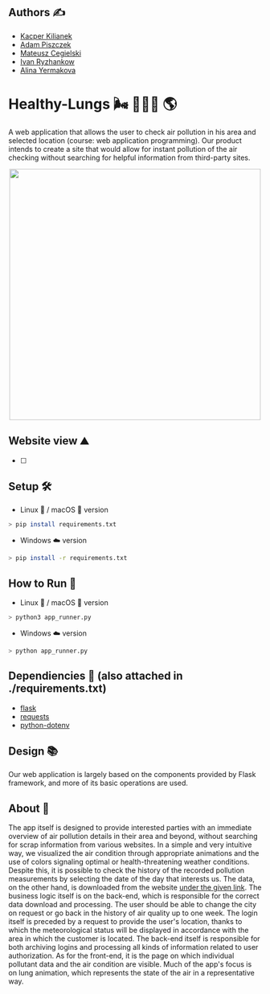 ## Authors ✍️
- [Kacper Kilianek](https://github.com/Kkilianek)
- [Adam Piszczek](https://github.com/AdamPiszczek)
- [Mateusz Cegielski](https://github.com/MateuszCegielski)
- [Ivan Ryzhankow](https://github.com/ToCatharsis)
- [Alina Yermakova](https://github.com/AlinaYermakova)

# Healthy-Lungs 🌬️ 🌳🌲🌳 🌎
A web application that allows the user to check air pollution in his area and selected location (course: web application programming). Our product intends to create a site that would allow for instant pollution of the air checking without searching for helpful information from third-party sites.

<p align="center">
  <img width="500" height="500" src="https://github.com/AdamPiszczek/Healthy-Lungs/blob/main/media/logo.png">
</p>

## Website view ⛰️
- [ ]

## Setup 🛠️
- Linux 🐧 / macOS 🍎 version
```sh
> pip install requirements.txt
```
- Windows ☁️ version
```sh
> pip install -r requirements.txt
```

## How to Run 🚀
- Linux 🐧 / macOS 🍎 version
```sh
> python3 app_runner.py
```
- Windows ☁️ version
```sh
> python app_runner.py
```

## Dependiencies 🦺 (also attached in ./requirements.txt)
- [flask](https://pypi.org/project/Flask/)
- [requests](https://pypi.org/project/requests/)
- [python-dotenv](https://pypi.org/project/python-dotenv/)

## Design 📚
Our web application is largely based on the components provided by Flask framework, and more of its basic operations are used.

## About 📙
The app itself is designed to provide interested parties with an immediate overview of air pollution details in their area and beyond, without searching for scrap information from various websites. In a simple and very intuitive way, we visualized the air condition through appropriate animations and the use of colors signaling optimal or health-threatening weather conditions. Despite this, it is possible to check the history of the recorded pollution measurements by selecting the date of the day that interests us. The data, on the other hand, is downloaded from the website [under the given link](https://weather.com). The business logic itself is on the back-end, which is responsible for the correct data download and processing. The user should be able to change the city on request or go back in the history of air quality up to one week. The login itself is preceded by a request to provide the user's location, thanks to which the meteorological status will be displayed in accordance with the area in which the customer is located. The back-end itself is responsible for both archiving logins and processing all kinds of information related to user authorization. As for the front-end, it is the page on which individual pollutant data and the air condition are visible. Much of the app's focus is on lung animation, which represents the state of the air in a representative way.
